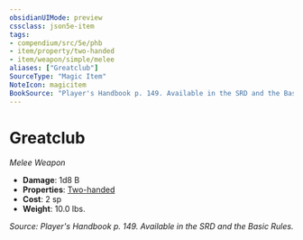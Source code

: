 ```yaml
---
obsidianUIMode: preview
cssclass: json5e-item
tags:
- compendium/src/5e/phb
- item/property/two-handed
- item/weapon/simple/melee
aliases: ["Greatclub"]
SourceType: "Magic Item"
NoteIcon: magicitem
BookSource: "Player's Handbook p. 149. Available in the SRD and the Basic Rules."
---
```

# Greatclub
*Melee Weapon*  

- **Damage**: 1d8 B
- **Properties**: [Two-handed](/2-Mechanics/CLI/rules/item-properties.md#Two-handed)
- **Cost**: 2 sp
- **Weight**: 10.0 lbs.

*Source: Player's Handbook p. 149. Available in the SRD and the Basic Rules.*